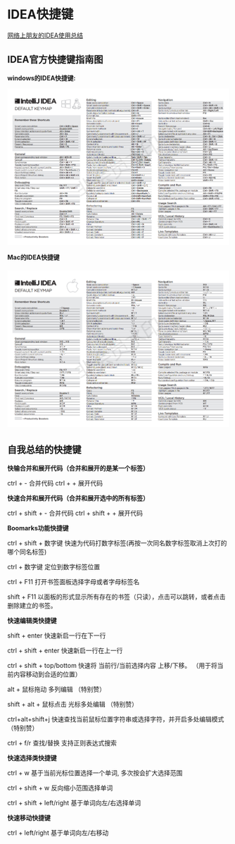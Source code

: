 # IDEA快捷键

[网络上朋友的IDEA使用总结](https://www.cnblogs.com/jingmoxukong/p/7813862.html)



## IDEA官方快捷键指南图

**windows的IDEA快捷键:**

![windows的IDEA快捷键](./img/IDEA快捷键_00.png)

**Mac的IDEA快捷键**

###### ![Mac的IDEA快捷键](./img/IDEA快捷键_01.png)





## 自我总结的快捷键

 **快输合并和展开代码（合并和展开的是某一个标签）**

ctrl  + -  合并代码  			ctrl + +  展开代码   

**快速合并和展开代码（合并和展开选中的所有标签）**

ctrl  + shift + -  合并代码  			ctrl + shift + +  展开代码   

**Boomarks功能快捷键**

ctrl + shift + 数字键     快速为代码打数字标签(再按一次同名数字标签取消上次打的哪个同名标签)

ctrl + 数字键       定位到数字标签位置

ctrl + F11  打开书签面板选择字母或者字母标签名

shift + F11  以面板的形式显示所有存在的书签（只读），点击可以跳转，或者点击删除建立的书签。

**快速编辑类快捷键**

shift + enter 快速新启一行在下一行

ctrl + shift + enter  快速新启一行在上一行

ctrl + shift + top/bottom 快速将   当前行/当前选择内容  上移/下移。 （用于将当前内容移动到合适的位置）

alt + 鼠标拖动  多列编辑  （特别赞）

shift + alt + 鼠标点击    光标多处编辑  （特别赞）

ctrl+alt+shift+j 快速查找当前鼠标位置字符串或选择字符，并开启多处编辑模式（特别赞）

ctrl + f/r   查找/替换   支持正则表达式搜索 

**快速选择类快捷键**

ctrl + w  基于当前光标位置选择一个单词, 多次按会扩大选择范围

ctrl + shift  + w 反向缩小范围选择单词

ctrl + shift + left/right 基于单词向左/右选择单词

**快速移动快捷键**

ctrl + left/right   基于单词向左/右移动



